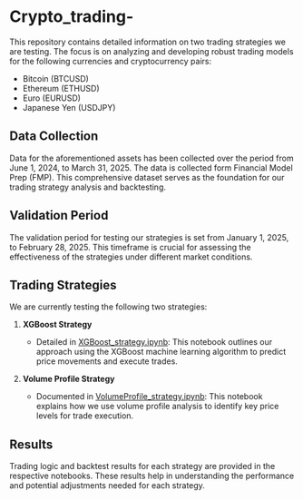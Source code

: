 # Crypto_trading-

This repository contains detailed information on two trading strategies we are testing. The focus is on analyzing and developing robust trading models for the following currencies and cryptocurrency pairs:

- Bitcoin (BTCUSD)
- Ethereum (ETHUSD)
- Euro (EURUSD)
- Japanese Yen (USDJPY)

## Data Collection

Data for the aforementioned assets has been collected over the period from June 1, 2024, to March 31, 2025. The data is collected form Financial Model Prep (FMP). This comprehensive dataset serves as the foundation for our trading strategy analysis and backtesting.

## Validation Period

The validation period for testing our strategies is set from January 1, 2025, to February 28, 2025. This timeframe is crucial for assessing the effectiveness of the strategies under different market conditions.

## Trading Strategies

We are currently testing the following two strategies:

1. **XGBoost Strategy**
   - Detailed in [XGBoost_strategy.ipynb](XGBoost_strategy.ipynb): This notebook outlines our approach using the XGBoost machine learning algorithm to predict price movements and execute trades.

2. **Volume Profile Strategy**
   - Documented in [VolumeProfile_strategy.ipynb](VolumeProfile_strategy.ipynb): This notebook explains how we use volume profile analysis to identify key price levels for trade execution.

## Results

Trading logic and backtest results for each strategy are provided in the respective notebooks. These results help in understanding the performance and potential adjustments needed for each strategy.
